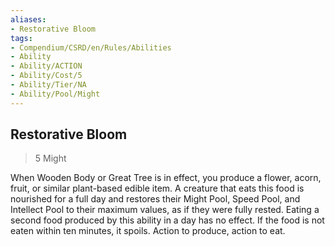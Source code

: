 ```yaml
---
aliases:
- Restorative Bloom
tags:
- Compendium/CSRD/en/Rules/Abilities
- Ability
- Ability/ACTION
- Ability/Cost/5
- Ability/Tier/NA
- Ability/Pool/Might
---
```


  
## Restorative Bloom  
>5  Might  
  
When Wooden Body or Great Tree is in effect, you produce a flower, acorn, fruit, or similar plant-based edible item. A creature that eats this food is nourished for a full day and restores their Might Pool, Speed Pool, and Intellect Pool to their maximum values, as if they were fully rested. Eating a second food produced by this ability in a day has no effect. If the food is not eaten within ten minutes, it spoils. Action to produce, action to eat.